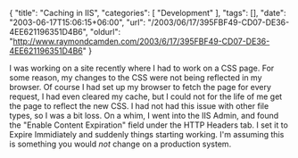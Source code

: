 {
	"title": "Caching in IIS",
	"categories": [
		"Development"
	],
	"tags": [],
	"date": "2003-06-17T15:06:15+06:00",
	"url": "/2003/06/17/395FBF49-CD07-DE36-4EE621196351D4B6",
	"oldurl": "http://www.raymondcamden.com/2003/6/17/395FBF49-CD07-DE36-4EE621196351D4B6"
}

I was working on a site recently where I had to work on a CSS page. For some reason, my changes to the CSS were not being reflected in my browser. Of course I had set up my browser to fetch the page for every request, I had even cleared my cache, but I could not for the life of me get the page to reflect the new CSS. I had not had this issue with other file types, so I was a bit loss. On a whim, I went into the IIS Admin, and found the "Enable Content Expiration" field under the HTTP Headers tab. I set it to Expire Immidiately and suddenly things starting working. I'm assuming this is something you would <i>not</i> change on a production system.